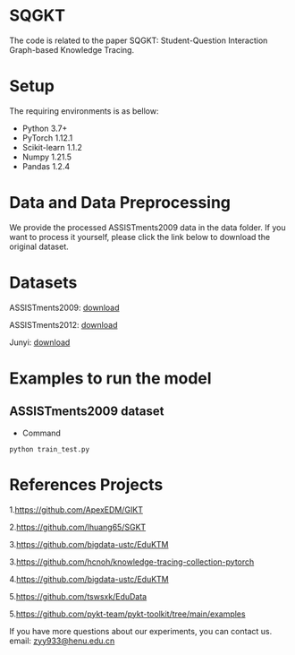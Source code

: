 # SQGKT
The code is related to the paper SQGKT: Student-Question Interaction Graph-based Knowledge Tracing.

# Setup
The requiring environments is as bellow:
- Python 3.7+
- PyTorch 1.12.1
- Scikit-learn 1.1.2
- Numpy 1.21.5
- Pandas 1.2.4

# Data and Data Preprocessing
We provide the processed ASSISTments2009 data in the data folder. If you want to process it yourself, please click the link below to download the original dataset.


# Datasets
ASSISTments2009: [download](https://drive.google.com/file/d/1NNXHFRxcArrU0ZJSb9BIL56vmUt5FhlE/view)

ASSISTments2012: [download](https://drive.google.com/file/d/0BxCxNjHXlkkHczVDT2kyaTQyZUk/edit?usp=sharing)

Junyi: [download](http://base.ustc.edu.cn/data/JunyiAcademy_Math_Practicing_Log/junyi.rar)
  
# Examples to run the model

## ASSISTments2009 dataset
* Command
```
python train_test.py 
```

# References Projects

1.https://github.com/ApexEDM/GIKT

2.https://github.com/lhuang65/SGKT

3.https://github.com/bigdata-ustc/EduKTM

3.https://github.com/hcnoh/knowledge-tracing-collection-pytorch

4.https://github.com/bigdata-ustc/EduKTM

5.https://github.com/tswsxk/EduData

5.https://github.com/pykt-team/pykt-toolkit/tree/main/examples

If you have more questions about our experiments, you can contact us. 
email: zyy933@henu.edu.cn
